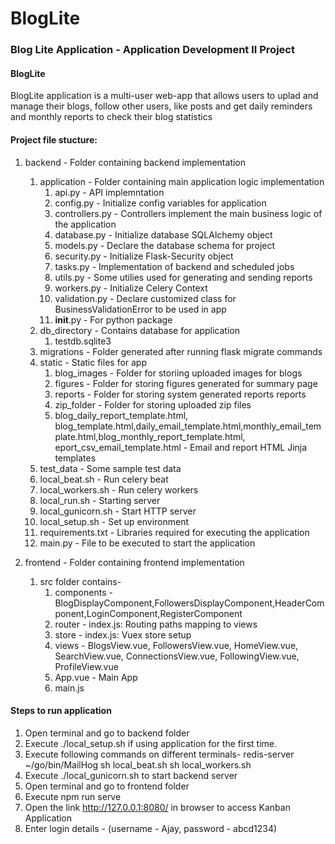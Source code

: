# BlogLite 
### Blog Lite Application - Application Development II Project
#### BlogLite
BlogLite application is a multi-user web-app that allows users to uplad and manage their blogs, follow other users, like posts and get daily reminders and monthly reports to check their blog statistics

#### Project file stucture:
1. backend - Folder containing backend implementation
    1. application - Folder containing main application logic implementation
        1. api.py - API implemntation
        2. config.py - Initialize config variables for application
        3. controllers.py - Controllers implement the main business logic of the application
        4. database.py - Initialize database SQLAlchemy object
        5. models.py - Declare the database schema for project
        6. security.py - Initialize Flask-Security object
        7. tasks.py - Implementation of backend and scheduled jobs
        8. utils.py - Some utilies used for generating and sending reports
        9. workers.py - Initialize Celery Context
        10. validation.py - Declare customized class for BusinessValidationError to be used in  app
        7. __init__.py - For python package
    2. db_directory - Contains database for application
        1. testdb.sqlite3
    3. migrations - Folder generated after running flask migrate commands
    4. static - Static files for app
        1. blog_images - Folder for storiing uploaded images for blogs
        2. figures - Folder for storing figures generated for summary page
        2. reports - Folder for storing system generated reports reports
        3. zip_folder -  Folder for storing uploaded zip files
        4. blog_daily_report_template.html, blog_template.html,daily_email_template.html,monthly_email_template.html,blog_monthly_report_template.html, eport_csv_email_template.html - Email and report HTML Jinja templates
    5. test_data - Some sample test data
    6. local_beat.sh - Run celery beat
    7. local_workers.sh - Run celery workers
    8. local_run.sh - Starting server 
    9. local_gunicorn.sh - Start HTTP server
    10. local_setup.sh - Set up environment
    11. requirements.txt - Libraries required for executing the application
    12. main.py - File to be executed to start the application

2. frontend - Folder containing frontend implementation
    1. src folder contains-
        1. components - BlogDisplayComponent,FollowersDisplayComponent,HeaderComponent,LoginComponent,RegisterComponent
        2. router - index.js: Routing paths mapping to views
        3. store - index.js: Vuex store setup
        4. views - BlogsView.vue, FollowersView.vue, HomeView.vue, SearchView.vue, ConnectionsView.vue, FollowingView.vue, ProfileView.vue
        5. App.vue - Main App
        6. main.js


#### Steps to run application
1. Open terminal and go to backend folder
2. Execute ./local_setup.sh if using application for the first time.
3. Execute following commands on different terminals-
    redis-server
    ~/go/bin/MailHog
    sh local_beat.sh
    sh local_workers.sh
3. Execute ./local_gunicorn.sh to start backend server
4. Open terminal and go to frontend folder
5. Execute npm run serve
6. Open the link http://127.0.0.1:8080/ in browser to access Kanban Application
7. Enter login details - (username - Ajay, password - abcd1234)

